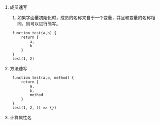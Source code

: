 1. 成员速写
   1. 如果字面量初始化时，成员的名称来自于一个变量，并且和变量的名称相同，则可以进行简写。
   ```
    function test(a,b) {
        return {
            a,
            b
        }
    }
    test(1, 2)
   ```
   
2. 方法速写
   ```
    function test(a,b, method) {
        return {
            a,
            b,
            method
        }
    }
    test(1, 2, () => {})
   ```

3. 计算属性名